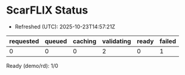 ﻿# ScarFLIX Status

* Refreshed (UTC): 2025-10-23T14:57:21Z

| requested | queued | caching | validating | ready | failed |
|-----------|--------|---------|------------|-------|--------|
| 0 | 0 | 0 | 2 | 0 | 1 |

Ready (demo/rd): 1/0
